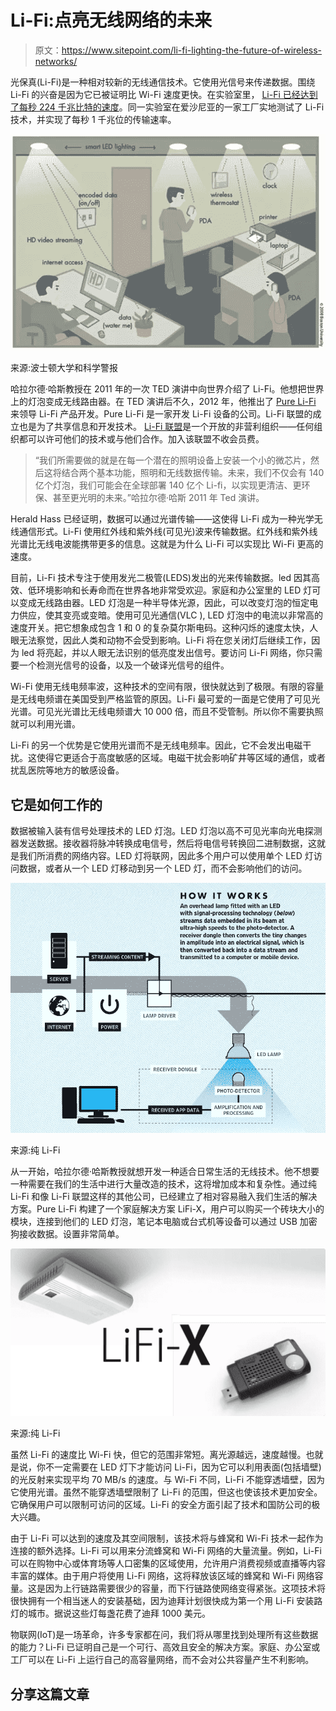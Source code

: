 # Li-Fi:点亮无线网络的未来

> 原文：<https://www.sitepoint.com/li-fi-lighting-the-future-of-wireless-networks/>

光保真(Li-Fi)是一种相对较新的无线通信技术。它使用光信号来传递数据。围绕 Li-Fi 的兴奋是因为它已被证明比 Wi-Fi 速度更快。在实验室里， [Li-Fi 已经达到了每秒 224 千兆比特的速度](http://www.sciencealert.com/li-fi-tested-in-the-real-world-for-the-first-time-is-100-times-faster-than-wi-fi)。同一实验室在爱沙尼亚的一家工厂实地测试了 Li-Fi 技术，并实现了每秒 1 千兆位的传输速率。

![Li-Fi uses LED lights to transmit data to devices](img/51a77a107db93eaaaecd7362a36518ef.png)

来源:波士顿大学和科学警报

哈拉尔德·哈斯教授在 2011 年的一次 TED 演讲中向世界介绍了 Li-Fi。他想把世界上的灯泡变成无线路由器。在 TED 演讲后不久，2012 年，他推出了 [Pure Li-Fi](http://purelifi.com/) 来领导 Li-Fi 产品开发。Pure Li-Fi 是一家开发 Li-Fi 设备的公司。Li-Fi 联盟的成立也是为了共享信息和开发技术。 [Li-Fi 联盟](http://lificonsortium.org/)是一个开放的非营利组织——任何组织都可以许可他们的技术或与他们合作。加入该联盟不收会员费。

> “我们所需要做的就是在每一个潜在的照明设备上安装一个小的微芯片，然后这将结合两个基本功能，照明和无线数据传输。未来，我们不仅会有 140 亿个灯泡，我们可能会在全球部署 140 亿个 Li-fi，以实现更清洁、更环保、甚至更光明的未来。”哈拉尔德·哈斯 2011 年 Ted 演讲。

Herald Hass 已经证明，数据可以通过光谱传输——这使得 Li-Fi 成为一种光学无线通信形式。Li-Fi 使用红外线和紫外线(可见光)波来传输数据。红外线和紫外线光谱比无线电波能携带更多的信息。这就是为什么 Li-Fi 可以实现比 Wi-Fi 更高的速度。

目前，Li-Fi 技术专注于使用发光二极管(LEDS)发出的光来传输数据。led 因其高效、低环境影响和长寿命而在世界各地非常受欢迎。家庭和办公室里的 LED 灯可以变成无线路由器。LED 灯泡是一种半导体光源，因此，可以改变灯泡的恒定电力供应，使其变亮或变暗。使用可见光通信(VLC ), LED 灯泡中的电流以非常高的速度开关。把它想象成包含 1 和 0 的复杂莫尔斯电码。这种闪烁的速度太快，人眼无法察觉，因此人类和动物不会受到影响。Li-Fi 将在您关闭灯后继续工作，因为 led 将亮起，并以人眼无法识别的低亮度发出信号。要访问 Li-Fi 网络，你只需要一个检测光信号的设备，以及一个破译光信号的组件。

Wi-Fi 使用无线电频率波，这种技术的空间有限，很快就达到了极限。有限的容量是无线电频谱在美国受到严格监管的原因。Li-Fi 最可爱的一面是它使用了可见光光谱。可见光光谱比无线电频谱大 10 000 倍，而且不受管制。所以你不需要执照就可以利用光谱。

Li-Fi 的另一个优势是它使用光谱而不是无线电频率。因此，它不会发出电磁干扰。这使得它更适合于高度敏感的区域。电磁干扰会影响矿井等区域的通信，或者扰乱医院等地方的敏感设备。

## 它是如何工作的

数据被输入装有信号处理技术的 LED 灯泡。LED 灯泡以高不可见光率向光电探测器发送数据。接收器将脉冲转换成电信号，然后将电信号转换回二进制数据，这就是我们所消费的网络内容。LED 灯将联网，因此多个用户可以使用单个 LED 灯访问数据，或者从一个 LED 灯移动到另一个 LED 灯，而不会影响他们的访问。

![How Li-Fi Works](img/9d37224568177115bd604b3b97b2f196.png)

来源:纯 Li-Fi

从一开始，哈拉尔德·哈斯教授就想开发一种适合日常生活的无线技术。他不想要一种需要在我们的生活中进行大量改造的技术，这将增加成本和复杂性。通过纯 Li-Fi 和像 Li-Fi 联盟这样的其他公司，已经建立了相对容易融入我们生活的解决方案。Pure Li-Fi 构建了一个家庭解决方案 LiFi-X，用户可以购买一个砖块大小的模块，连接到他们的 LED 灯泡，笔记本电脑或台式机等设备可以通过 USB 加密狗接收数据。设置非常简单。

![LiFi-X](img/04d41e1bf232bb4ba9a52f778735201a.png)

来源:纯 Li-Fi

虽然 Li-Fi 的速度比 Wi-Fi 快，但它的范围非常短。离光源越远，速度越慢。也就是说，你不一定需要在 LED 灯下才能访问 Li-Fi，因为它可以利用表面(包括墙壁)的光反射来实现平均 70 MB/s 的速度。与 Wi-Fi 不同，Li-Fi 不能穿透墙壁，因为它使用光谱。虽然不能穿透墙壁限制了 Li-Fi 的范围，但这也使该技术更加安全。它确保用户可以限制可访问的区域。Li-Fi 的安全方面引起了技术和国防公司的极大兴趣。

由于 Li-Fi 可以达到的速度及其空间限制，该技术将与蜂窝和 Wi-Fi 技术一起作为连接的额外选择。Li-Fi 可以用来分流蜂窝和 Wi-Fi 网络的大量流量。例如，Li-Fi 可以在购物中心或体育场等人口密集的区域使用，允许用户消费视频或直播等内容丰富的媒体。由于用户将使用 Li-Fi 网络，这将释放该区域的蜂窝和 Wi-Fi 网络容量。这是因为上行链路需要很少的容量，而下行链路使网络变得紧张。这项技术将很快拥有一个相当迷人的安装基础，因为迪拜计划很快成为第一个用 Li-Fi 安装路灯的城市。据说这些灯每盏花费了迪拜 1000 美元。

物联网(IoT)是一场革命，许多专家都在问，我们将从哪里找到处理所有这些数据的能力？Li-Fi 已证明自己是一个可行、高效且安全的解决方案。家庭、办公室或工厂可以在 Li-Fi 上运行自己的高容量网络，而不会对公共容量产生不利影响。

## 分享这篇文章